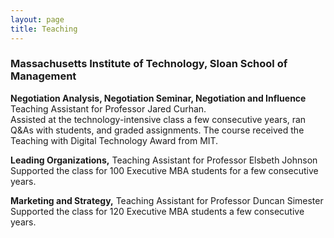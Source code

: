 ```yaml
---
layout: page
title: Teaching
---
```



### Massachusetts Institute of Technology, Sloan School of Management

<p><b> Negotiation Analysis, Negotiation Seminar, Negotiation and Influence</b><br>
Teaching Assistant for Professor Jared Curhan.<br>
Assisted at the technology-intensive class a few consecutive years, ran Q&As with students, and graded assignments. The course received the Teaching with Digital Technology Award from MIT.</p>

<p><b> Leading Organizations,</b> Teaching Assistant for Professor Elsbeth Johnson <br>
Supported the class for 100 Executive MBA students for a few consecutive years.</p>

<p><b> Marketing and Strategy,</b> Teaching Assistant for Professor Duncan Simester <br>
Supported the class for 120 Executive MBA students a few consecutive years.</p>

